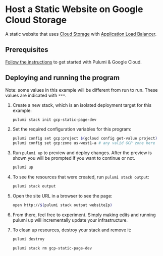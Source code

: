 # Host a Static Website on Google Cloud Storage

A static website that uses [Cloud Storage](https://cloud.google.com/storage/)
with [Application Load Balancer](https://cloud.google.com/load-balancing/docs/https/ext-load-balancer-backend-buckets).

## Prerequisites

[Follow the instructions](https://www.pulumi.com/docs/intro/cloud-providers/gcp/setup/) 
to get started with Pulumi & Google Cloud.

## Deploying and running the program

Note: some values in this example will be different from run to run.
These values are indicated with `***`.

1. Create a new stack, which is an isolated deployment target for this example:

    ```bash
    pulumi stack init gcp-static-page-dev
    ```

2. Set the required configuration variables for this program:

    ```bash
    pulumi config set gcp:project $(gcloud config get-value project)
    pulumi config set gcp:zone us-west1-a # any valid GCP zone here
    ```

3. Run `pulumi up` to preview and deploy changes. After the preview is shown
   you will be prompted if you want to continue or not.

    ```bash
    pulumi up
    ```

4. To see the resources that were created, run `pulumi stack output`:

    ```bash
    pulumi stack output
    ```

5. Open the site URL in a browser to see the page:

    ```bash
    open http://$(pulumi stack output websiteIp)
    ```

6. From there, feel free to experiment. Simply making edits and running pulumi up will incrementally update your infrastructure.

7. To clean up resources, destroy your stack and remove it:

    ```bash
    pulumi destroy
    ```
    ```bash
    pulumi stack rm gcp-static-page-dev
    ```